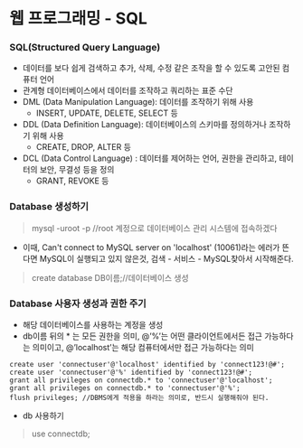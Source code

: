 # 웹 프로그래밍 - SQL

### SQL(Structured Query Language)

- 데이터를 보다 쉽게 검색하고 추가, 삭제, 수정 같은 조작을 할 수 있도록 고안된 컴퓨터 언어
- 관계형 데이터베이스에서 데이터를 조작하고 쿼리하는 표준 수단
- DML (Data Manipulation Language): 데이터를 조작하기 위해 사용
  - INSERT, UPDATE, DELETE, SELECT 등
- DDL (Data Definition Language): 데이터베이스의 스키마를 정의하거나 조작하기 위해 사용
  - CREATE, DROP, ALTER 등
- DCL (Data Control Language) : 데이터를 제어하는 언어, 권한을 관리하고, 테이터의 보안, 무결성 등을 정의
  - GRANT, REVOKE 등



### Database 생성하기

> mysql -uroot -p //root 계정으로 데이터베이스 관리 시스템에 접속하겠다

- 이때, Can't connect to MySQL server on 'localhost' (10061)라는 에러가 뜬다면 MySQL이 실행되고 있지 않은것, 검색 - 서비스 - MySQL찾아서 시작해준다.

>  create database DB이름;//데이터베이스 생성



### Database 사용자 생성과 권한 주기

- 해당 데이터베이스를 사용하는 계정을 생성
- db이름 뒤의 * 는 모든 권한을 의미, @’%’는 어떤 클라이언트에서든 접근 가능하다는 의미이고, @’localhost’는 해당 컴퓨터에서만 접근 가능하다는 의미

```mysql
create user 'connectuser'@'localhost' identified by 'connect123!@#';
create user 'connectuser'@'%' identified by 'connect123!@#';
grant all privileges on connectdb.* to 'connectuser'@'localhost';
grant all privileges on connectdb.* to 'connectuser'@'%';
flush privileges; //DBMS에게 적용을 하라는 의미로, 반드시 실행해줘야 된다.
```

- db 사용하기

> use connectdb;
